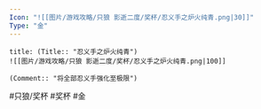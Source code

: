 ```yaml
---
Icon: "![[图片/游戏攻略/只狼 影逝二度/奖杯/忍义手之炉火纯青.png|30]]"
Type: "金"
---
```

```ad-common-gold-trophy
title: (Title:: "忍义手之炉火纯青")
![[图片/游戏攻略/只狼 影逝二度/奖杯/忍义手之炉火纯青.png|100]]

(Comment:: "将全部忍义手强化至极限")
```

#只狼/奖杯 #奖杯 #金
